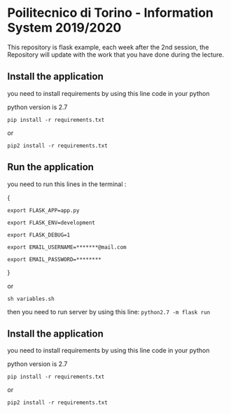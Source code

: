 # Poilitecnico di Torino - Information System 2019/2020
This repository is flask example, each week after the 2nd session, the Repository will update with the work that you have done during the lecture. 


## Install the application
you need to install requirements by using this line code in your python

python version is 2.7

``pip install -r requirements.txt ``

or

``pip2 install -r requirements.txt ``
 


## Run the application
you need to run this lines in the terminal :

{

``
export FLASK_APP=app.py
``

``export FLASK_ENV=development
``

``export FLASK_DEBUG=1
``

``export EMAIL_USERNAME=*******@mail.com
``

``export EMAIL_PASSWORD=********
``

}

or 

``sh variables.sh``


then you need to run server by using this line:
``
python2.7 -m flask run
``

## Install the application
you need to install requirements by using this line code in your python

python version is 2.7

``pip install -r requirements.txt ``

or

``pip2 install -r requirements.txt ``
 